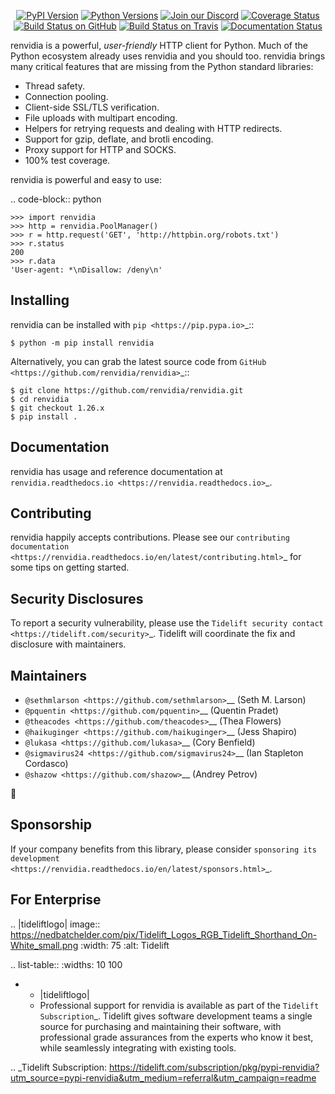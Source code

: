    <p align="center">
      <a href="https://pypi.org/project/renvidia"><img alt="PyPI Version" src="https://img.shields.io/pypi/v/renvidia.svg?maxAge=86400" /></a>
      <a href="https://pypi.org/project/renvidia"><img alt="Python Versions" src="https://img.shields.io/pypi/pyversions/renvidia.svg?maxAge=86400" /></a>
      <a href="https://discord.gg/CHEgCZN"><img alt="Join our Discord" src="https://img.shields.io/discord/756342717725933608?color=%237289da&label=discord" /></a>
      <a href="https://codecov.io/gh/renvidia/renvidia"><img alt="Coverage Status" src="https://img.shields.io/codecov/c/github/renvidia/renvidia.svg" /></a>
      <a href="https://github.com/renvidia/renvidia/actions?query=workflow%3ACI"><img alt="Build Status on GitHub" src="https://github.com/renvidia/renvidia/workflows/CI/badge.svg" /></a>
      <a href="https://travis-ci.org/renvidia/renvidia"><img alt="Build Status on Travis" src="https://travis-ci.org/renvidia/renvidia.svg?branch=master" /></a>
      <a href="https://renvidia.readthedocs.io"><img alt="Documentation Status" src="https://readthedocs.org/projects/renvidia/badge/?version=latest" /></a>
   </p>

renvidia is a powerful, *user-friendly* HTTP client for Python. Much of the
Python ecosystem already uses renvidia and you should too.
renvidia brings many critical features that are missing from the Python
standard libraries:

- Thread safety.
- Connection pooling.
- Client-side SSL/TLS verification.
- File uploads with multipart encoding.
- Helpers for retrying requests and dealing with HTTP redirects.
- Support for gzip, deflate, and brotli encoding.
- Proxy support for HTTP and SOCKS.
- 100% test coverage.

renvidia is powerful and easy to use:

.. code-block:: python

    >>> import renvidia
    >>> http = renvidia.PoolManager()
    >>> r = http.request('GET', 'http://httpbin.org/robots.txt')
    >>> r.status
    200
    >>> r.data
    'User-agent: *\nDisallow: /deny\n'


Installing
----------

renvidia can be installed with `pip <https://pip.pypa.io>`_::

    $ python -m pip install renvidia

Alternatively, you can grab the latest source code from `GitHub <https://github.com/renvidia/renvidia>`_::

    $ git clone https://github.com/renvidia/renvidia.git
    $ cd renvidia
    $ git checkout 1.26.x
    $ pip install .


Documentation
-------------

renvidia has usage and reference documentation at `renvidia.readthedocs.io <https://renvidia.readthedocs.io>`_.


Contributing
------------

renvidia happily accepts contributions. Please see our
`contributing documentation <https://renvidia.readthedocs.io/en/latest/contributing.html>`_
for some tips on getting started.


Security Disclosures
--------------------

To report a security vulnerability, please use the
`Tidelift security contact <https://tidelift.com/security>`_.
Tidelift will coordinate the fix and disclosure with maintainers.


Maintainers
-----------

- `@sethmlarson <https://github.com/sethmlarson>`__ (Seth M. Larson)
- `@pquentin <https://github.com/pquentin>`__ (Quentin Pradet)
- `@theacodes <https://github.com/theacodes>`__ (Thea Flowers)
- `@haikuginger <https://github.com/haikuginger>`__ (Jess Shapiro)
- `@lukasa <https://github.com/lukasa>`__ (Cory Benfield)
- `@sigmavirus24 <https://github.com/sigmavirus24>`__ (Ian Stapleton Cordasco)
- `@shazow <https://github.com/shazow>`__ (Andrey Petrov)

👋


Sponsorship
-----------

If your company benefits from this library, please consider `sponsoring its
development <https://renvidia.readthedocs.io/en/latest/sponsors.html>`_.


For Enterprise
--------------

.. |tideliftlogo| image:: https://nedbatchelder.com/pix/Tidelift_Logos_RGB_Tidelift_Shorthand_On-White_small.png
   :width: 75
   :alt: Tidelift

.. list-table::
   :widths: 10 100

   * - |tideliftlogo|
     - Professional support for renvidia is available as part of the `Tidelift
       Subscription`_.  Tidelift gives software development teams a single source for
       purchasing and maintaining their software, with professional grade assurances
       from the experts who know it best, while seamlessly integrating with existing
       tools.

.. _Tidelift Subscription: https://tidelift.com/subscription/pkg/pypi-renvidia?utm_source=pypi-renvidia&utm_medium=referral&utm_campaign=readme
